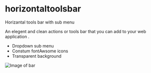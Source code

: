 # horizontaltoolsbar
Horizantal tools bar with sub menu

An elegent and clean actions or tools bar that you can add to your web application . 

- Dropdown sub menu
- Constum fontAwsome icons
- Transparent background

![Image of bar](https://scontent-dft4-1.xx.fbcdn.net/v/t1.0-9/20915620_10210124718890362_1300779406167336751_n.jpg?oh=6233224153dca1d1d1c12e65c1054c49&oe=5A248DDF)

